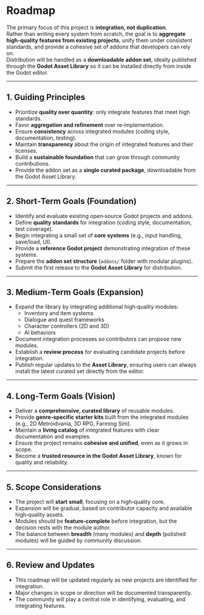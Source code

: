 # Roadmap

The primary focus of this project is **integration, not duplication**.  
Rather than writing every system from scratch, the goal is to **aggregate high‑quality features from existing projects**, unify them under consistent standards, and provide a cohesive set of addons that developers can rely on.  
Distribution will be handled as a **downloadable addon set**, ideally published through the **Godot Asset Library** so it can be installed directly from inside the Godot editor.

---

## 1. Guiding Principles
- Prioritize **quality over quantity**: only integrate features that meet high standards.  
- Favor **aggregation and refinement** over re‑implementation.  
- Ensure **consistency** across integrated modules (coding style, documentation, testing).  
- Maintain **transparency** about the origin of integrated features and their licenses.  
- Build a **sustainable foundation** that can grow through community contributions.  
- Provide the addon set as a **single curated package**, downloadable from the Godot Asset Library.

---

## 2. Short‑Term Goals (Foundation)
- Identify and evaluate existing open‑source Godot projects and addons.  
- Define **quality standards** for integration (coding style, documentation, test coverage).  
- Begin integrating a small set of **core systems** (e.g., input handling, save/load, UI).  
- Provide a **reference Godot project** demonstrating integration of these systems.  
- Prepare the **addon set structure** (`addons/` folder with modular plugins).  
- Submit the first release to the **Godot Asset Library** for distribution.

---

## 3. Medium‑Term Goals (Expansion)
- Expand the library by integrating additional high‑quality modules:
  - Inventory and item systems  
  - Dialogue and quest frameworks  
  - Character controllers (2D and 3D)  
  - AI behaviors  
- Document integration processes so contributors can propose new modules.  
- Establish a **review process** for evaluating candidate projects before integration.  
- Publish regular updates to the **Asset Library**, ensuring users can always install the latest curated set directly from the editor.

---

## 4. Long‑Term Goals (Vision)
- Deliver a **comprehensive, curated library** of reusable modules.  
- Provide **genre‑specific starter kits** built from the integrated modules (e.g., 2D Metroidvania, 3D RPG, Farming Sim).  
- Maintain a **living catalog** of integrated features with clear documentation and examples.  
- Ensure the project remains **cohesive and unified**, even as it grows in scope.  
- Become a **trusted resource in the Godot Asset Library**, known for quality and reliability.  

---

## 5. Scope Considerations
- The project will **start small**, focusing on a high‑quality core.  
- Expansion will be gradual, based on contributor capacity and available high‑quality assets.  
- Modules should be **feature‑complete** before integration, but the decision rests with the module author.  
- The balance between **breadth** (many modules) and **depth** (polished modules) will be guided by community discussion.  

---

## 6. Review and Updates
- This roadmap will be updated regularly as new projects are identified for integration.  
- Major changes in scope or direction will be documented transparently.  
- The community will play a central role in identifying, evaluating, and integrating features.
